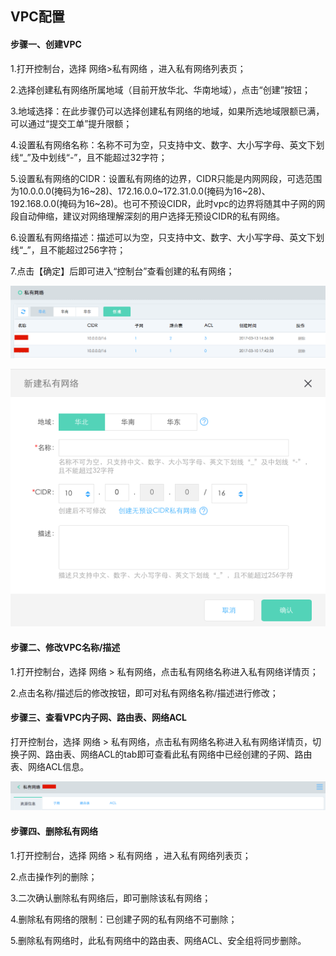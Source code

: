 ## **VPC配置**

#### **步骤一、创建VPC**

1.打开控制台，选择 网络>私有网络 ，进入私有网络列表页；

2.选择创建私有网络所属地域（目前开放华北、华南地域），点击“创建”按钮；

3.地域选择：在此步骤仍可以选择创建私有网络的地域，如果所选地域限额已满，可以通过“提交工单”提升限额；

4.设置私有网络名称：名称不可为空，只支持中文、数字、大小写字母、英文下划线“_”及中划线“-”，且不能超过32字符；

5.设置私有网络的CIDR：设置私有网络的边界，CIDR只能是内网网段，可选范围为10.0.0.0(掩码为16~28)、172.16.0.0~172.31.0.0(掩码为16~28)、192.168.0.0(掩码为16~28)。也可不预设CIDR，此时vpc的边界将随其中子网的网段自动伸缩，建议对网络理解深刻的用户选择无预设CIDR的私有网络。

6.设置私有网络描述：描述可以为空，只支持中文、数字、大小写字母、英文下划线“_”，且不能超过256字符；

7.点击【确定】后即可进入“控制台”查看创建的私有网络；

![](/image/Networking/Virtual-Private-Cloud/Operation-Guide/VPC-Configuration/Step1.png)

![](/image/Networking/Virtual-Private-Cloud/Operation-Guide/VPC-Configuration/Step2.png)



#### **步骤二、修改VPC名称/描述**

1.打开控制台，选择 网络 > 私有网络，点击私有网络名称进入私有网络详情页；

2.点击名称/描述后的修改按钮，即可对私有网络名称/描述进行修改；



#### **步骤三、查看VPC内子网、路由表、网络ACL**

打开控制台，选择 网络 > 私有网络，点击私有网络名称进入私有网络详情页，切换子网、路由表、网络ACL的tab即可查看此私有网络中已经创建的子网、路由表、网络ACL信息。

![](/image/Networking/Virtual-Private-Cloud/Operation-Guide/VPC-Configuration/Step3.png)



#### **步骤四、删除私有网络**

1.打开控制台，选择 网络 > 私有网络 ，进入私有网络列表页；

2.点击操作列的删除；

3.二次确认删除私有网络后，即可删除该私有网络；

4.删除私有网络的限制：已创建子网的私有网络不可删除；

5.删除私有网络时，此私有网络中的路由表、网络ACL、安全组将同步删除。